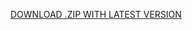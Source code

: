 [DOWNLOAD .ZIP WITH LATEST VERSION](https://drive.google.com/uc?export=download&id=1kxcDhXBJh_brJENZtmPZqMNosoyUl1aJ)
